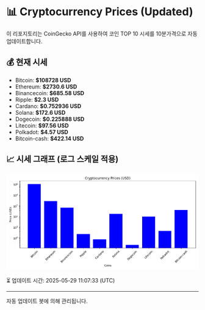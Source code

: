
# 📊 Cryptocurrency Prices (Updated)

이 리포지토리는 CoinGecko API를 사용하여 코인 TOP 10 시세를 10분가격으로 자동 업데이트합니다.

## 💰 현재 시세
- Bitcoin: **$108728 USD**
- Ethereum: **$2730.6 USD**
- Binancecoin: **$685.58 USD**
- Ripple: **$2.3 USD**
- Cardano: **$0.752936 USD**
- Solana: **$172.6 USD**
- Dogecoin: **$0.225888 USD**
- Litecoin: **$97.56 USD**
- Polkadot: **$4.57 USD**
- Bitcoin-cash: **$422.14 USD**

## 📈 시세 그래프 (로그 스케일 적용)
![Crypto Prices](crypto_prices.png)

⏳ 업데이트 시간: 2025-05-29 11:07:33 (UTC)

---
자동 업데이트 봇에 의해 관리됩니다.
